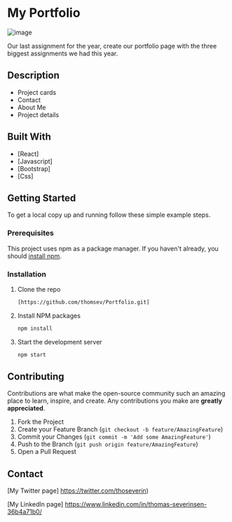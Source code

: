 # My Portfolio

![image](https://github.com/thomsev/Portfolio/assets/100193213/51dc9906-7658-448c-8e7e-c6e8091e6f45)





Our last assignment for the year, create our portfolio page with the three biggest assignments we had this year.


## Description

- Project cards
- Contact
- About Me
- Project details

## Built With

- [React]
- [Javascript]
- [Bootstrap]
- [Css]

## Getting Started

To get a local copy up and running follow these simple example steps.

### Prerequisites

This project uses npm as a package manager. If you haven't already, you should [install npm](https://www.npmjs.com/get-npm).

### Installation

1. Clone the repo
   ```sh
   [https://github.com/thomsev/Portfolio.git]
   ```
2. Install NPM packages
   ```sh
   npm install
   ```
3. Start the development server
   ```sh
   npm start
   ```
## Contributing

Contributions are what make the open-source community such an amazing place to learn, inspire, and create. Any contributions you make are **greatly appreciated**.

1. Fork the Project
2. Create your Feature Branch (`git checkout -b feature/AmazingFeature`)
3. Commit your Changes (`git commit -m 'Add some AmazingFeature'`)
4. Push to the Branch (`git push origin feature/AmazingFeature`)
5. Open a Pull Request


## Contact

[My Twitter page] https://twitter.com/thoseverin)

[My LinkedIn page] https://www.linkedin.com/in/thomas-severinsen-36b4a71b0/
